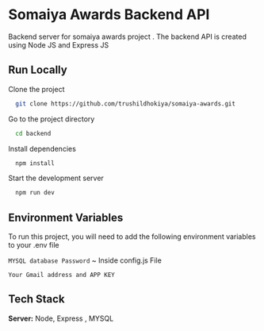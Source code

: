 
# Somaiya Awards Backend API

Backend server for somaiya awards project . The backend API is created using Node JS and Express JS 




## Run Locally

Clone the project

```bash
  git clone https://github.com/trushildhokiya/somaiya-awards.git
```

Go to the project directory

```bash
  cd backend
```

Install dependencies

```bash
  npm install
```

Start the development server

```bash
  npm run dev
```


## Environment Variables

To run this project, you will need to add the following environment variables to your .env file

`MYSQL database Password` ~ Inside config.js File 

`Your Gmail address and APP KEY`



## Tech Stack

**Server:** Node, Express , MYSQL  

